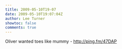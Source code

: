 ```yaml
---
title: 2009-05-10T19-07
date: 2009-05-10T19:07:04Z
author: Lee Turner
showtoc: false
comments: true
---
```


Oliver wanted toes like mummy - http://ping.fm/47DAP

